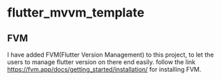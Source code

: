 # flutter_mvvm_template

## FVM
I have added FVM(Flutter Version Management) to this project, to let the users to manage flutter version on there end easily.
follow the link https://fvm.app/docs/getting_started/installation/ for installing FVM.
